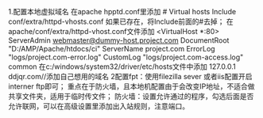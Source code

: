 1.配置本地虚拟域名
在apache hpptd.conf里添加
\# Virtual hosts
Include conf/extra/httpd-vhosts.conf
如果已存在，将Include前面的#去掉；
在apache/conf/extra/httpd-vhost.conf文件添加
<VirtualHost *:80>
    ServerAdmin webmaster@dummy-host.project.com
    DocumentRoot "D:/AMP/Apache/htdocs/ci"
    ServerName project.com
    ErrorLog "logs/project.com-error.log"
    CustomLog "logs/project.com-access.log" common
</VirtualHost>
在c:/windows/system32/driver/etc/hosts文件中添加
127.0.0.1  ddjqr.com//添加自己想用的域名
2配置fpt：使用filezilla sever 或者iis配置开启interner ftp即可；
重点在于防火墙，且本地机配置由于会改变IP地址，不适合做共享文件夹，适用于临时传文件；
防火墙：设置允许通过的程序，勾选后面是否允许联网，可以在高级设置里添加出入站规则，注意端口。